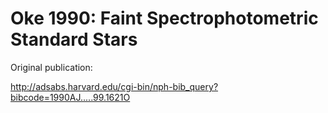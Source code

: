 # Oke 1990: Faint Spectrophotometric Standard Stars

Original publication:

http://adsabs.harvard.edu/cgi-bin/nph-bib_query?bibcode=1990AJ.....99.1621O
